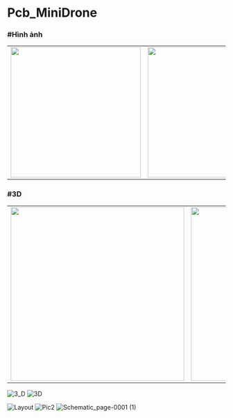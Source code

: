 # Pcb_MiniDrone
### #Hình ảnh

<p align="center">
  <table>
    <tr>
      <td>
        <img src="https://github.com/Trongnguyen004/Pcb_MiniDrone/assets/137270832/351beac9-0396-482b-a73d-8d9f8d49ccfc" width="300">
      </td>
      <td>
        <img src="https://github.com/Trongnguyen004/Pcb_MiniDrone/assets/137270832/de0e09c3-10bd-4759-9ffd-c9f34050f524"  width="300">
      </td>
      <td>
        <img src="https://github.com/Trongnguyen004/Pcb_MiniDrone/assets/137270832/1bc0e8cd-f673-4337-bca2-450b74955df2"  width="300">
      </td>
    </tr>
  </table>
</p>

### #3D

<p align="center">
  <table>
    <tr>
      <td>
        <img src="https://github.com/Trongnguyen004/Pcb_MiniDrone/assets/137270832/e7ba7051-ff77-4058-bfe7-559e23e6374a" width="400">
      </td>
      <td>
        <img src="https://github.com/Trongnguyen004/Pcb_MiniDrone/assets/137270832/8bc480b2-4013-44b1-b3a7-2ff2b3a623cb"  width="400">
      </td>
    </tr>
  </table>
</p>


![3_D](https://github.com/Trongnguyen004/Pcb_MiniDrone/assets/137270832/e7ba7051-ff77-4058-bfe7-559e23e6374a)
![3D](https://github.com/Trongnguyen004/Pcb_MiniDrone/assets/137270832/8bc480b2-4013-44b1-b3a7-2ff2b3a623cb)

![Layout](https://github.com/Trongnguyen004/Pcb_MiniDrone/assets/137270832/de0e09c3-10bd-4759-9ffd-c9f34050f524)
![Pic2](https://github.com/Trongnguyen004/Pcb_MiniDrone/assets/137270832/1bc0e8cd-f673-4337-bca2-450b74955df2)
![Schematic_page-0001 (1)](https://github.com/Trongnguyen004/Pcb_MiniDrone/assets/137270832/351beac9-0396-482b-a73d-8d9f8d49ccfc)



